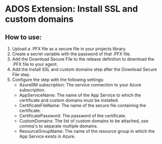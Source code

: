 # ADOS Extension: Install SSL and custom domains

## How to use:
1. Upload a .PFX file as a secure file in your projects library.
2. Create a secret variable with the password of that .PFX file.
3. Add the Download Secure File to the release definition to download the .PFX file to your agent.
4. Add the Install SSL and custom domains step after the Download Secure File step.
5. Configure the step with the following settings:
    - AzureRM subscription: The service connection to your Azure subscription.
    - AppServiceName: The name of the App Service to which the certificate and custom domains must be installed.
    - CertificateFileName: The name of the secure file containing the certificate.
    - CertificatePassword: The password of the certificate.
    - CustomDomains: The list of custom domains to be attached, use comma's to separate multiple domains.
    - ResourceGroupName: The name of the resource group in which the App Service exists in Azure.
